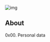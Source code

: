 ![img](https://assets.imaginablefutures.com/media/images/ALX_Logo.max-200x150.png)

## About

0x00. Personal data
